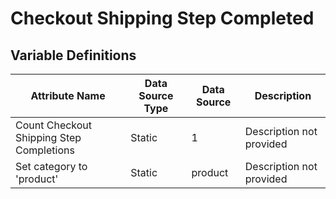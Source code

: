 # Checkout Shipping Step Completed

### 

## Variable Definitions

| Attribute Name|Data Source Type|Data Source|Description|
| --- | --- | --- | --- |
|Count Checkout Shipping Step Completions|Static|1|Description not provided|
|Set category to 'product'|Static|product|Description not provided|



